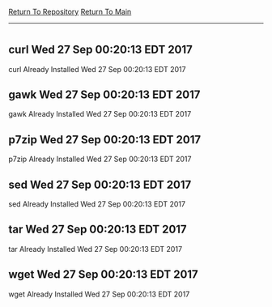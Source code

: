 [Return To Repository](https://github.com/deathbybandaid/piholeparser/)
[Return To Main](https://github.com/deathbybandaid/piholeparser/blob/master/RecentRunLogs/Mainlog.md)
____________________________________
# 
## curl Wed 27 Sep 00:20:13 EDT 2017
curl Already Installed Wed 27 Sep 00:20:13 EDT 2017
## gawk Wed 27 Sep 00:20:13 EDT 2017
gawk Already Installed Wed 27 Sep 00:20:13 EDT 2017
## p7zip Wed 27 Sep 00:20:13 EDT 2017
p7zip Already Installed Wed 27 Sep 00:20:13 EDT 2017
## sed Wed 27 Sep 00:20:13 EDT 2017
sed Already Installed Wed 27 Sep 00:20:13 EDT 2017
## tar Wed 27 Sep 00:20:13 EDT 2017
tar Already Installed Wed 27 Sep 00:20:13 EDT 2017
## wget Wed 27 Sep 00:20:13 EDT 2017
wget Already Installed Wed 27 Sep 00:20:13 EDT 2017
